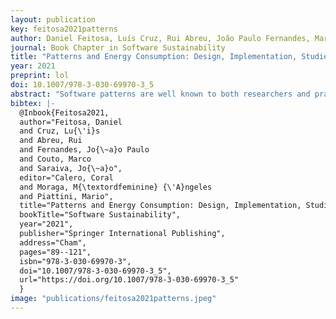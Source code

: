 ```yaml
---
layout: publication
key: feitosa2021patterns
author: Daniel Feitosa, Luís Cruz, Rui Abreu, João Paulo Fernandes, Marco Couto, João Saraiva
journal: Book Chapter in Software Sustainability
title: "Patterns and Energy Consumption: Design, Implementation, Studies, and Stories"
year: 2021
preprint: lol
doi: 10.1007/978-3-030-69970-3_5
abstract: "Software patterns are well known to both researchers and practitioners. They emerge from the need to tackle problems that become ever more common in development activities. Thus, it is not surprising that patterns have also been explored as a means to address issues related to energy consumption. In this chapter, we discuss patterns at code and design level and address energy efficiency not only as the main concern of patterns but also as a side effect of patterns that were not originally intended to deal with this problem. We first elaborate on state-of-the-art energy-oriented and general-purpose patterns. Next, we present cases of how patterns appear naturally as part of decisions made in industrial projects. By looking at the two levels of abstraction, we identify recurrent issues and solutions. In addition, we illustrate how patterns take part in a network of interconnected components and address energetic concerns. The reporting and cases discussed in this chapter emphasize the importance of being aware of energy-efficient strategies to make informed decisions, especially when developing sustainable software systems."
bibtex: |- 
  @Inbook{Feitosa2021,
  author="Feitosa, Daniel
  and Cruz, Lu{\'i}s
  and Abreu, Rui
  and Fernandes, Jo{\~a}o Paulo
  and Couto, Marco
  and Saraiva, Jo{\~a}o",
  editor="Calero, Coral
  and Moraga, M{\textordfeminine} {\'A}ngeles
  and Piattini, Mario",
  title="Patterns and Energy Consumption: Design, Implementation, Studies, and Stories",
  bookTitle="Software Sustainability",
  year="2021",
  publisher="Springer International Publishing",
  address="Cham",
  pages="89--121",
  isbn="978-3-030-69970-3",
  doi="10.1007/978-3-030-69970-3_5",
  url="https://doi.org/10.1007/978-3-030-69970-3_5"
  }
image: "publications/feitosa2021patterns.jpeg"
---
```

